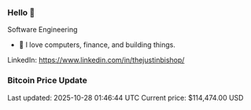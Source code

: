 ### Hello 🤙  

Software Engineering

- 🔭 I love computers, finance, and building things.
  
LinkedIn: https://www.linkedin.com/in/thejustinbishop/  




















































































































































































































































































































































































































































































































































































































































































































































































































































































































































































































































































































































































































































































### Bitcoin Price Update
Last updated: 2025-10-28 01:46:44 UTC
Current price: $114,474.00 USD
